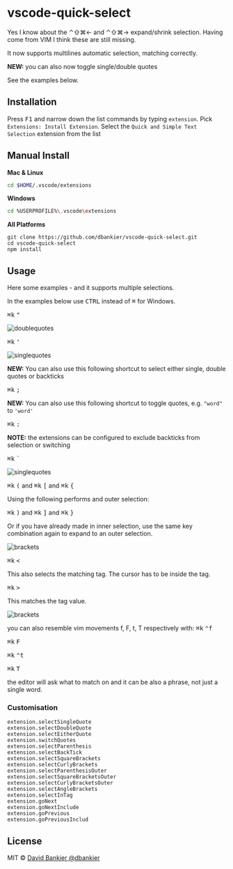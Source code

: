 # vscode-quick-select


Yes I know about the ⌃⇧⌘← and ⌃⇧⌘→ expand/shrink selection. Having come from VIM I think these are still missing.

It now supports multilines automatic selection, matching correctly.

**NEW:** you can also now toggle single/double quotes

See the examples below.


## Installation

Press <kbd>F1</kbd> and narrow down the list commands by typing `extension`. Pick `Extensions: Install Extension`.
Select the `Quick and Simple Text Selection` extension from the list


## Manual Install

**Mac & Linux**
```sh
cd $HOME/.vscode/extensions
```
**Windows**
```sh
cd %USERPROFILE%\.vscode\extensions
```

**All Platforms**
```
git clone https://github.com/dbankier/vscode-quick-select.git
cd vscode-quick-select
npm install
```


## Usage

Here some examples - and it supports multiple selections.

In the examples below use <kbd>CTRL</kbd> instead of <kbd>⌘</kbd> for Windows.

<kbd>⌘</kbd><kbd>k</kbd> <kbd>"</kbd>

![doublequotes](https://github.com/dbankier/vscode-quick-select/raw/master/screens/doublequotes.gif)

<kbd>⌘</kbd><kbd>k</kbd> <kbd>'</kbd>

![singlequotes](https://github.com/dbankier/vscode-quick-select/raw/master/screens/singlequotes.gif)

**NEW:** You can also use this following shortcut to select either single, double quotes or backticks

<kbd>⌘</kbd><kbd>k</kbd> <kbd>;</kbd>

**NEW:** You can also use this following shortcut to toggle quotes, e.g. `"word"` to `'word'`

<kbd>⌘</kbd><kbd>k</kbd> <kbd>:</kbd>

**NOTE:** the extensions can be configured to exclude backticks from selection or switching

<kbd>⌘</kbd><kbd>k</kbd> <kbd>`</kbd>

![singlequotes](https://github.com/dbankier/vscode-quick-select/raw/master/screens/backticks.gif)

<kbd>⌘</kbd><kbd>k</kbd> <kbd>(</kbd> and
<kbd>⌘</kbd><kbd>k</kbd> <kbd>[</kbd> and
<kbd>⌘</kbd><kbd>k</kbd> <kbd>{</kbd>

Using the following performs and outer selection:

<kbd>⌘</kbd><kbd>k</kbd> <kbd>)</kbd> and
<kbd>⌘</kbd><kbd>k</kbd> <kbd>]</kbd> and
<kbd>⌘</kbd><kbd>k</kbd> <kbd>}</kbd>

Or if you have already made in inner selection, use the same key combination again to expand to an outer selection.

![brackets](https://github.com/dbankier/vscode-quick-select/raw/master/screens/brackets.gif)


<kbd>⌘</kbd><kbd>k</kbd> <kbd><</kbd>

This also selects the matching tag. The cursor has to be inside the tag.

<kbd>⌘</kbd><kbd>k</kbd> <kbd>></kbd>

This matches the tag value.

![brackets](https://github.com/dbankier/vscode-quick-select/raw/master/screens/tags.gif)

you can also resemble vim movements f, F, t, T respectively with:
<kbd>⌘</kbd><kbd>k</kbd> <kbd>⌃</kdb><kbd>f</kbd>

<kbd>⌘</kbd><kbd>k</kbd> <kbd>F</kbd>

<kbd>⌘</kbd><kbd>k</kbd> <kbd>⌃</kdb><kbd>t</kbd>

<kbd>⌘</kbd><kbd>k</kbd> <kbd>T</kbd>

the editor will ask what to match on and it can be also a phrase, not just a single word.

### Customisation

~~~
extension.selectSingleQuote
extension.selectDoubleQuote
extension.selectEitherQuote
extension.switchQuotes
extension.selectParenthesis
extension.selectBackTick
extension.selectSquareBrackets
extension.selectCurlyBrackets
extension.selectParenthesisOuter
extension.selectSquareBracketsOuter
extension.selectCurlyBracketsOuter
extension.selectAngleBrackets
extension.selectInTag
extension.goNext
extension.goNextInclude
extension.goPrevious
extension.goPreviousInclud
~~~

## License

MIT © [David Bankier @dbankier](https://github.com/dbankier)
<!-- [@davidbankier](https://twitter.com/davidbankier) -->
